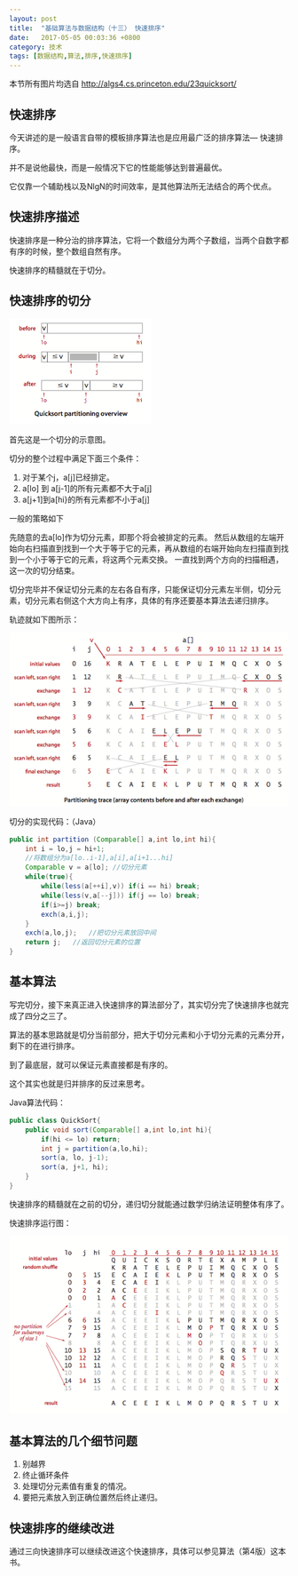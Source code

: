 ```yaml
---
layout: post
title:  "基础算法与数据结构（十三） 快速排序"
date:   2017-05-05 00:03:36 +0800
category: 技术
tags: [数据结构,算法,排序,快速排序]
---
```


本节所有图片均选自 http://algs4.cs.princeton.edu/23quicksort/


## 快速排序
今天讲述的是一般语言自带的模板排序算法也是应用最广泛的排序算法— 快速排序。

并不是说他最快，而是一般情况下它的性能能够达到普遍最优。

它仅靠一个辅助栈以及NlgN的时间效率，是其他算法所无法结合的两个优点。

## 快速排序描述
快速排序是一种分治的排序算法，它将一个数组分为两个子数组，当两个自数字都有序的时候，整个数组自然有序。

快速排序的精髓就在于切分。

## 快速排序的切分
![](/assets/img/blog/quick1.png)

首先这是一个切分的示意图。


切分的整个过程中满足下面三个条件：
1. 对于某个j，a[j]已经排定。
2. a[lo] 到 a[j-1]的所有元素都不大于a[j]
3. a[j+1]到a[hi}的所有元素都不小于a[j]

一般的策略如下

先随意的去a[lo]作为切分元素，即那个将会被排定的元素。
然后从数组的左端开始向右扫描直到找到一个大于等于它的元素，再从数组的右端开始向左扫描直到找到一个小于等于它的元素，将这两个元素交换。
一直找到两个方向的扫描相遇，这一次的切分结束。

切分完毕并不保证切分元素的左右各自有序，只能保证切分元素左半侧，切分元素，切分元素右侧这个大方向上有序，具体的有序还要基本算法去递归排序。

轨迹就如下图所示：

![](/assets/img/blog/quick2.png)

切分的实现代码：（Java）

```java
public int partition (Comparable[] a,int lo,int hi){
	int i = lo,j = hi+1;
	//将数组分为a[lo..i-1],a[i],a[i+1...hi]
	Comparable v = a[lo]; //切分元素
	while(true){
		while(less(a[++i],v)) if(i == hi) break;
		while(less(v,a[--j])) if(j == lo) break;
		if(i>=j) break;
		exch(a,i,j);
	}
	exch(a,lo,j);   //把切分元素放回中间
	return j;   //返回切分元素的位置
}
```


## 基本算法
写完切分，接下来真正进入快速排序的算法部分了，其实切分完了快速排序也就完成了四分之三了。

算法的基本思路就是切分当前部分，把大于切分元素和小于切分元素的元素分开，剩下的在进行排序。

到了最底层，就可以保证元素直接都是有序的。

这个其实也就是归并排序的反过来思考。

Java算法代码：
```java
public class QuickSort{
	public void sort(Comparable[] a,int lo,int hi){
		if(hi <= lo) return;
		int j = partition(a,lo,hi);
		sort(a, lo, j-1);
		sort(a, j+1, hi);
	}
}
```

快速排序的精髓就在之前的切分，递归切分就能通过数学归纳法证明整体有序了。

快速排序运行图：

![](/assets/img/blog/quick3.png)


## 基本算法的几个细节问题
1. 别越界
2. 终止循环条件
3. 处理切分元素值有重复的情况。
4. 要把元素放入到正确位置然后终止递归。

## 快速排序的继续改进
通过三向快速排序可以继续改进这个快速排序，具体可以参见算法（第4版）这本书。




